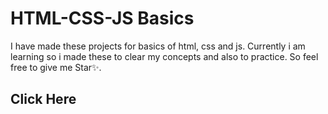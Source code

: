 # HTML-CSS-JS Basics
I have made these projects for basics of html, css and js. Currently i am learning so i made these to clear my concepts and also to practice. So feel free to give me Star✨.
## Click Here
